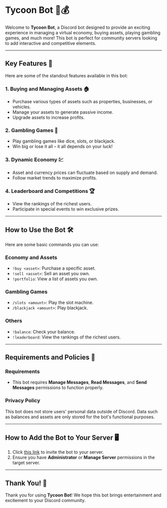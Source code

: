 # Tycoon Bot 🤖💰

Welcome to **Tycoon Bot**, a Discord bot designed to provide an exciting experience in managing a virtual economy, buying assets, playing gambling games, and much more! This bot is perfect for community servers looking to add interactive and competitive elements.

---

## Key Features 🚀

Here are some of the standout features available in this bot:

### 1. **Buying and Managing Assets** 🏠
   - Purchase various types of assets such as properties, businesses, or vehicles.
   - Manage your assets to generate passive income.
   - Upgrade assets to increase profits.

### 2. **Gambling Games** 🎲
   - Play gambling games like dice, slots, or blackjack.
   - Win big or lose it all – it all depends on your luck!

### 3. **Dynamic Economy** 💹
   - Asset and currency prices can fluctuate based on supply and demand.
   - Follow market trends to maximize profits.

### 4. **Leaderboard and Competitions** 🏆
   - View the rankings of the richest users.
   - Participate in special events to win exclusive prizes.

---

## How to Use the Bot 🛠️

Here are some basic commands you can use:

### Economy and Assets
- `!buy <asset>`: Purchase a specific asset.
- `!sell <asset>`: Sell an asset you own.
- `!portfolio`: View a list of assets you own.

### Gambling Games
- `/slots <amount>`: Play the slot machine.
- `/blackjack <amount>`: Play blackjack.

### Others
- `!balance`: Check your balance.
- `!leaderboard`: View the rankings of the richest users.

---

## Requirements and Policies 📜

### Requirements
- This bot requires **Manage Messages**, **Read Messages**, and **Send Messages** permissions to function properly.

### Privacy Policy
This bot does not store users' personal data outside of Discord. Data such as balances and assets are only stored for the bot's functional purposes.

---

## How to Add the Bot to Your Server 🖥️

1. Click [this link](https://discord.com/oauth2/authorize?client_id=1338303581685678131) to invite the bot to your server.
2. Ensure you have **Administrator** or **Manage Server** permissions in the target server.

---

## Thank You! 🙏

Thank you for using **Tycoon Bot**! We hope this bot brings entertainment and excitement to your Discord community.
